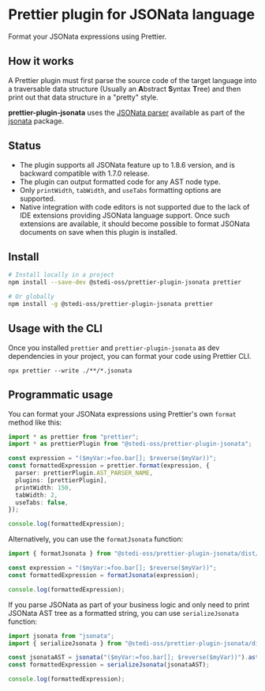 # Prettier plugin for JSONata language

Format your JSONata expressions using Prettier.

## How it works

A Prettier plugin must first parse the source code of the target language
into a traversable data structure (Usually an **A**bstract **S**yntax **T**ree)
and then print out that data structure in a "pretty" style.

**prettier-plugin-jsonata** uses the [JSONata parser](https://github.com/jsonata-js/jsonata/blob/master/src/parser.js) available as part of the [jsonata](https://github.com/jsonata-js/jsonata) package.

## Status

- The plugin supports all JSONata feature up to 1.8.6 version, and is backward compatible with 1.7.0 release.
- The plugin can output formatted code for any AST node type.
- Only `printWidth`, `tabWidth`, and `useTabs` formatting options are supported.
- Native integration with code editors is not supported due to the lack of IDE extensions providing JSONata language support. Once such extensions are available, it should become possible to format JSONata documents on save when this plugin is installed.

## Install

```bash
# Install locally in a project
npm install --save-dev @stedi-oss/prettier-plugin-jsonata prettier

# Or globally
npm install -g @stedi-oss/prettier-plugin-jsonata prettier
```

## Usage with the CLI

Once you installed `prettier` and `prettier-plugin-jsonata` as dev dependencies in your project,
you can format your code using Prettier CLI.

```
npx prettier --write ./**/*.jsonata
```

## Programmatic usage

You can format your JSONata expressions using Prettier's own `format` method like this:

```ts
import * as prettier from "prettier";
import * as prettierPlugin from "@stedi-oss/prettier-plugin-jsonata";

const expression = "($myVar:=foo.bar[]; $reverse($myVar))";
const formattedExpression = prettier.format(expression, {
  parser: prettierPlugin.AST_PARSER_NAME,
  plugins: [prettierPlugin],
  printWidth: 150,
  tabWidth: 2,
  useTabs: false,
});

console.log(formattedExpression);
```

Alternatively, you can use the `formatJsonata` function:

```ts
import { formatJsonata } from "@stedi-oss/prettier-plugin-jsonata/dist/lib";

const expression = "($myVar:=foo.bar[]; $reverse($myVar))";
const formattedExpression = formatJsonata(expression);

console.log(formattedExpression);
```

If you parse JSONata as part of your business logic and only need to print JSONata AST tree as a formatted string,
you can use `serializeJsonata` function:

```ts
import jsonata from "jsonata";
import { serializeJsonata } from "@stedi-oss/prettier-plugin-jsonata/dist/lib";

const jsonataAST = jsonata("($myVar:=foo.bar[]; $reverse($myVar))").ast();
const formattedExpression = serializeJsonata(jsonataAST);

console.log(formattedExpression);
```
